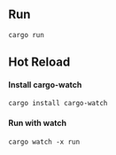 ## Run
```
cargo run
```

## Hot Reload
#### Install cargo-watch
```
cargo install cargo-watch
```

#### Run with watch
```
cargo watch -x run
```